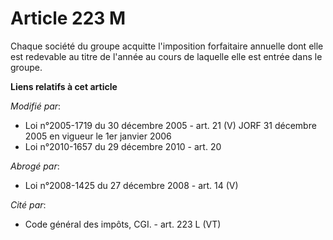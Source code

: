 # Article 223 M

Chaque société du groupe acquitte l'imposition forfaitaire annuelle dont elle est redevable au titre de l'année au cours de
laquelle elle est entrée dans le groupe.

**Liens relatifs à cet article**

_Modifié par_:

  - Loi n°2005-1719 du 30 décembre 2005 - art. 21 (V) JORF 31 décembre 2005 en vigueur le 1er janvier 2006
  - Loi n°2010-1657 du 29 décembre 2010 - art. 20

_Abrogé par_:

  - Loi n°2008-1425 du 27 décembre 2008 - art. 14 (V)

_Cité par_:

  - Code général des impôts, CGI. - art. 223 L (VT)
